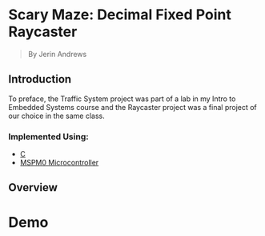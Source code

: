 # Scary Maze: Decimal Fixed Point Raycaster
> By Jerin Andrews

## Introduction
To preface, the Traffic System project was part of a lab in my Intro to Embedded Systems course and the Raycaster project was a final project of our choice in the same class.

### Implemented Using:
+ [C](https://devdocs.io/c/)
+ [MSPM0 Microcontroller](https://software-dl.ti.com/msp430/esd/MSPM0-SDK/1_00_00_04/docs/english/MSPM0_SDK_Documentation_Overview.html)


## Overview
# Demo

